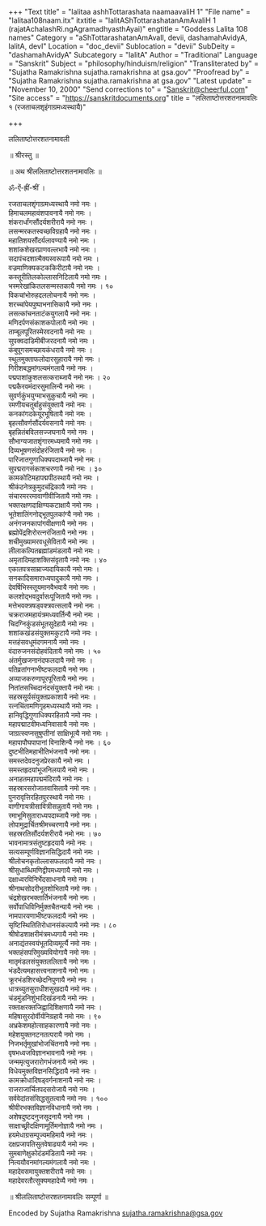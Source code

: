 +++
"Text title" = "lalitaa ashhTottarashata naamaavaliH 1"
"File name" = "lalitaa108naam.itx"
itxtitle = "lalitAShTottarashatanAmAvaliH 1 (rajatAchalashRi.ngAgramadhyasthAyai)"
engtitle = "Goddess Lalita 108 names"
Category = "aShTottarashatanAmAvalI, devii, dashamahAvidyA, lalitA, devI"
Location = "doc_devii"
Sublocation = "devii"
SubDeity = "dashamahAvidyA"
Subcategory = "lalitA"
Author = "Traditional"
Language = "Sanskrit"
Subject = "philosophy/hinduism/religion"
"Transliterated by" = "Sujatha Ramakrishna sujatha.ramakrishna at gsa.gov"
"Proofread by" = "Sujatha Ramakrishna sujatha.ramakrishna at gsa.gov"
"Latest update" = "November 10, 2000"
"Send corrections to" = "Sanskrit@cheerful.com"
"Site access" = "https://sanskritdocuments.org"
title = "ललिताष्टोत्तरशतनामावलिः १ (रजताचलशृइंगाग्रमध्यस्थायै)"

+++
  
 ललिताष्टोत्तरशतनामावली   
  
॥ श्रीरस्तु ॥  
  
॥ अथ श्रीललिताष्टोत्तरशतनामावलिः ॥  
  
ॐ-ऐं-ह्रीं-श्रीं ।  
  
रजताचलशृंगाग्रमध्यस्थायै नमो नमः ।  
हिमाचलमहावंशपावनायै नमो नमः ।  
शंकरार्धांगसौंदर्यशरीरायै नमो नमः ।  
लसन्मरकतस्वच्छविग्रहायै नमो नमः ।  
महातिशयसौंदर्यलावण्यायै नमो नमः ।  
शशांकशेखरप्राणवल्लभायै नमो नमः ।  
सदापंचदशात्मैक्यस्वरूपायै नमो नमः ।  
वज्रमाणिक्यकटककिरीटायै नमो नमः ।  
कस्तूरीतिलकोल्लासनिटिलायै नमो नमः ।  
भस्मरेखांकितलसन्मस्तकायै नमो नमः ।      १०  
विकचांभोरुहदललोचनायै नमो नमः ।  
शरच्चांपेयपुष्पाभनासिकायै नमो नमः ।  
लसत्कांचनताटंकयुगलायै नमो नमः ।  
मणिदर्पणसंकाशकपोलायै नमो नमः ।  
ताम्बूलपूरितस्मेरवदनायै नमो नमः ।  
सुपक्वदाडिमीबीजरदनायै नमो नमः ।  
कंबुपूगसमच्छायकंधरायै नमो नमः ।  
स्थूलमुक्ताफलोदारसुहारायै नमो नमः ।  
गिरीशबद्धमांगल्यमंगलायै नमो नमः ।  
पद्मपाशांकुशलसत्कराब्जायै नमो नमः ।      २०  
पद्मकैरवमंदारसुमालिन्यै नमो नमः ।  
सुवर्णकुंभयुग्माभसुकुचायै नमो नमः ।  
रमणीयचतुर्बाहुसंयुक्तायै नमो नमः ।  
कनकांगदकेयूरभूषितायै नमो नमः ।  
बृहत्सौवर्णसौंदर्यवसनायै नमो नमः ।  
बृहन्नितंबविलसज्जघनायै नमो नमः ।  
सौभाग्यजातशृंगारमध्यमायै नमो नमः ।  
दिव्यभूषणसंदोहरंजितायै नमो नमः ।  
पारिजातगुणाधिक्यपदाब्जायै नमो नमः ।  
सुपद्मरागसंकाशचरणायै नमो नमः ।      ३०  
कामकोटिमहापद्मपीठस्थायै नमो नमः ।  
श्रीकंठनेत्रकुमुदचंद्रिकायै नमो नमः ।  
संचारमररमावाणीवीजितायै नमो नमः ।  
भक्तरक्षणदाक्षिण्यकटाक्षायै नमो नमः ।  
भूतेशालिंगनोद्भूतपुलकांग्यै नमो नमः ।  
अनंगजनकापांगवीक्षणायै नमो नमः ।  
ब्रह्मोपेंद्रशिरोरत्नरंजितायै नमो नमः ।  
शचीमुख्यामरवधूसेवितायै नमो नमः ।  
लीलाकल्पितब्रह्मांडमंडलायै नमो नमः ।  
अमृतादिमहाशक्तिसंवृतायै नमो नमः ।      ४०  
एकातपत्रसाम्राज्यदायिकायै नमो नमः ।  
सनकादिसमाराध्यपादुकायै नमो नमः ।  
देवर्षिभिस्स्तूयमानवैभवायै नमो नमः ।  
कलशोद्भवदुर्वासःपूजितायै नमो नमः ।  
मत्तेभवक्त्रषड्वक्त्रवत्सलायै नमो नमः ।  
चक्रराजमहायंत्रमध्यवर्तिन्यै नमो नमः ।  
चिदग्निकुंडसंभूतसुदेहायै नमो नमः ।  
शशांकखंडसंयुक्तमकुटायै नमो नमः ।  
मत्तहंसवधूमंदगमनायै नमो नमः ।  
वंदारुजनसंदोहवंदितायै नमो नमः ।      ५०  
अंतर्मुखजनानंदफलदायै नमो नमः ।  
पतिव्रतांगनाभीष्टफलदायै नमो नमः ।  
अव्याजकरुणापूरपूरितायै नमो नमः ।  
नितांतसच्चिदानंदसंयुक्तायै नमो नमः ।  
सहस्रसूर्यसंयुक्तप्रकाशायै नमो नमः ।  
रत्नचिंतामणिगृहमध्यस्थायै नमो नमः ।  
हानिवृद्धिगुणाधिक्यरहितायै नमो नमः ।  
महापद्माटवीमध्यनिवासायै नमो नमः ।  
जाग्रत्स्वप्नसुषुप्तीनां साक्षिभूत्यै नमो नमः ।  
महापापौघपापानां विनाशिन्यै नमो नमः ।      ६०  
दुष्टभीतिमहाभीतिभंजनायै नमो नमः ।  
समस्तदेवदनुजप्रेरकायै नमो नमः ।  
समस्तहृदयांभूजनिलयायै नमो नमः ।  
अनाहतमहापद्ममंदिरायै नमो नमः ।  
सहस्रारसरोजातवासितायै नमो नमः ।  
पुनरावृत्तिरहितपुरस्थायै नमो नमः ।  
वाणीगायत्रीसावित्रीसन्नुतायै नमो नमः ।  
रमाभूमिसुताराध्यपदाब्जायै नमो नमः ।  
लोपामुद्रार्चितश्रीमच्चरणायै नमो नमः ।  
सहस्ररतिसौंदर्यशरीरायै नमो नमः ।      ७०  
भावनामात्रसंतुष्टहृदयायै नमो नमः ।  
सत्यसम्पूर्णविज्ञानसिद्धिदायै नमो नमः ।  
श्रीलोचनकृतोल्लासफलदायै नमो नमः ।  
श्रीसुधाब्धिमणिद्वीपमध्यगायै नमो नमः ।  
दक्षाध्वरविनिर्भेदसाधनायै नमो नमः ।  
श्रीनाथसोदरीभूतशोभितायै नमो नमः ।  
चंद्रशेखरभक्तार्तिभंजनायै नमो नमः ।  
सर्वोपाधिविनिर्मुक्तचैतन्यायै नमो नमः ।  
नामपारयणाभीष्टफलदायै नमो नमः ।  
सृष्टिस्थितितिरोधानसंकल्पायै नमो नमः ।      ८०  
श्रीषोडशाक्षरीमंत्रमध्यगायै नमो नमः ।  
अनाद्यंतस्वयंभूतदिव्यमूर्त्यै नमो नमः ।  
भक्तहंसपरिमुख्यवियोगायै नमो नमः ।  
मातृमंडलसंयुक्तललितायै नमो नमः ।  
भंडदैत्यमहासत्त्वनाशनायै नमो नमः ।  
क्रूरभंडशिरच्छेदनिपुणायै नमो नमः ।  
धात्रच्युतसुराधीशसुखदायै नमो नमः ।  
चंडमुंडनिशुंभादिखंडनायै नमो नमः ।  
रक्ताक्षरक्तजिह्वादिशिक्षणायै नमो नमः ।  
महिषासुरदोर्वीर्यनिग्रहायै नमो नमः ।      ९०  
अभ्रकेशमहोत्साहकारणायै नमो नमः ।  
महेशयुक्तनटनतत्परायै नमो नमः ।  
निजभर्तृमुखांभोजचिंतनायै नमो नमः ।  
वृषभध्वजविज्ञानभावनायै नमो नमः ।  
जन्ममृत्युजरारोगभंजनायै नमो नमः ।  
विधेयमुक्तविज्ञनसिद्धिदायै नमो नमः ।  
कामक्रोधादिषड्वर्गनाशनायै नमो नमः ।  
राजराजार्चितपदसरोजायै नमो नमः ।  
सर्ववेदांतसंसिद्धसुतत्वायै नमो नमः ।      १००  
श्रीवीरभक्तविज्ञानविधानायै नमो नमः ।  
अशेषदुष्टदनुजसूदनायै नमो नमः ।  
साक्षाच्छ्रीदक्षिणामूर्तिमनोज्ञायै नमो नमः ।  
हयमेधाग्रसम्पूज्यमहिमायै नमो नमः ।  
दक्षप्रजापतिसुतवेषाढ्यायै नमो नमः ।  
सुमबाणेक्षुकोदंडमंडितायै नमो नमः ।  
नित्ययौवनमांगल्यमंगलायै नमो नमः ।  
महादेवसमायुक्तशरीरायै नमो नमः ।  
महादेवरतौत्सुक्यमहादेव्यै नमो नमः ।  
  
॥ श्रीललिताष्टोत्तरशतनामावलिः सम्पूर्णा ॥  
  
  
  
  
  
Encoded by Sujatha Ramakrishna sujatha.ramakrishna@gsa.gov  
  
